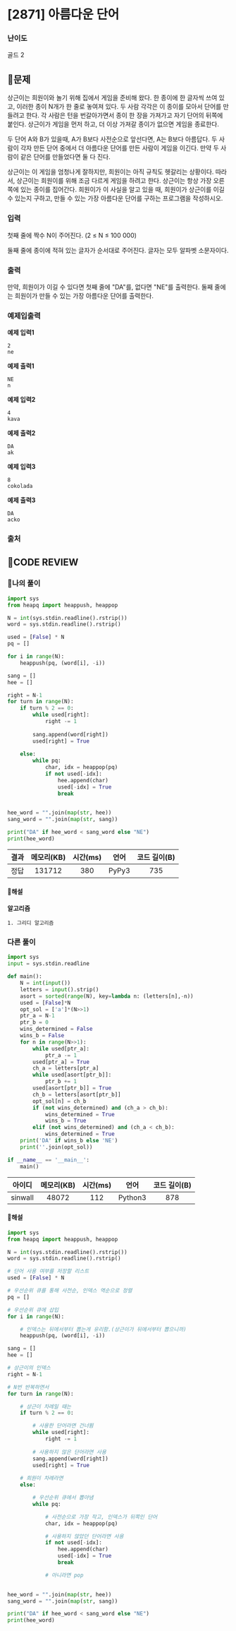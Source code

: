 # [2871] 아름다운 단어

### **난이도**
골드 2
## **📝문제**
상근이는 희원이와 놀기 위해 집에서 게임을 준비해 왔다. 한 종이에 한 글자씩 쓰여 있고, 이러한 종이 N개가 한 줄로 놓여져 있다. 두 사람 각각은 이 종이를 모아서 단어를 만들려고 한다. 각 사람은 턴을 번갈아가면서 종이 한 장을 가져가고 자기 단어의 뒤쪽에 붙인다. 상근이가 게임을 먼저 하고, 더 이상 가져갈 종이가 없으면 게임을 종료한다.

두 단어 A와 B가 있을때, A가 B보다 사전순으로 앞선다면, A는 B보다 아름답다. 두 사람이 각자 만든 단어 중에서 더 아름다운 단어를 만든 사람이 게임을 이긴다. 만약 두 사람이 같은 단어를 만들었다면 둘 다 진다.

상근이는 이 게임을 엄청나게 잘하지만, 희원이는 아직 규칙도 헷갈리는 상황이다. 따라서, 상근이는 희원이를 위해 조금 다르게 게임을 하려고 한다. 상근이는 항상 가장 오른쪽에 있는 종이를 집어간다. 희원이가 이 사실을 알고 있을 때, 희원이가 상근이를 이길 수 있는지 구하고, 만들 수 있는 가장 아름다운 단어를 구하는 프로그램을 작성하시오.
### **입력**
첫째 줄에 짝수 N이 주어진다. (2 ≤ N ≤ 100 000)

둘째 줄에 종이에 적혀 있는 글자가 순서대로 주어진다. 글자는 모두 알파벳 소문자이다.
### **출력**
만약, 희원이가 이길 수 있다면 첫째 줄에 "DA"를, 없다면 "NE"를 출력한다. 둘째 줄에는 희원이가 만들 수 있는 가장 아름다운 단어를 출력한다.
### **예제입출력**

**예제 입력1**

```
2
ne
```

**예제 출력1**

```
NE
n
```

**예제 입력2**

```
4
kava
```

**예제 출력2**

```
DA
ak
```

**예제 입력3**

```
8
cokolada
```

**예제 출력3**

```
DA
acko
```

### **출처**

## **🧐CODE REVIEW**

### **🧾나의 풀이**

```python
import sys
from heapq import heappush, heappop

N = int(sys.stdin.readline().rstrip())
word = sys.stdin.readline().rstrip()

used = [False] * N
pq = []

for i in range(N):
    heappush(pq, (word[i], -i))

sang = []
hee = []

right = N-1
for turn in range(N):
    if turn % 2 == 0:
        while used[right]:
            right -= 1
        
        sang.append(word[right])
        used[right] = True
    
    else:
        while pq:
            char, idx = heappop(pq)
            if not used[-idx]:
                hee.append(char)
                used[-idx] = True
                break

            
hee_word = "".join(map(str, hee))
sang_word = "".join(map(str, sang))

print("DA" if hee_word < sang_word else "NE")
print(hee_word)
```

결과	| 메모리(KB) |	시간(ms) |	언어 |	코드 길이(B)
:----:|:-----:|:-----:|:-----:|:--------:
정답|131712|380|PyPy3|735
#### **📝해설**

**알고리즘**
```
1. 그리디 알고리즘
```

### **다른 풀이**

```python
import sys
input = sys.stdin.readline

def main():
    N = int(input())
    letters = input().strip()
    asort = sorted(range(N), key=lambda n: (letters[n],-n))
    used = [False]*N
    opt_sol = ['a']*(N>>1)
    ptr_a = N-1
    ptr_b = 0
    wins_determined = False
    wins_b = False
    for n in range(N>>1):
        while used[ptr_a]:
            ptr_a -= 1
        used[ptr_a] = True
        ch_a = letters[ptr_a]
        while used[asort[ptr_b]]:
            ptr_b += 1
        used[asort[ptr_b]] = True
        ch_b = letters[asort[ptr_b]]
        opt_sol[n] = ch_b
        if (not wins_determined) and (ch_a > ch_b):
            wins_determined = True
            wins_b = True
        elif (not wins_determined) and (ch_a < ch_b):
            wins_determined = True
    print('DA' if wins_b else 'NE')
    print(''.join(opt_sol))

if __name__ == '__main__':
    main()
```

아이디 | 메모리(KB) |	시간(ms) |	언어 |	코드 길이(B) 
:-----:|:-----:|:-----:|:----:|:--------:
sinwall|48072|112|Python3|878
#### **📝해설**

```python
import sys
from heapq import heappush, heappop

N = int(sys.stdin.readline().rstrip())
word = sys.stdin.readline().rstrip()

# 단어 사용 여부를 저장할 리스트
used = [False] * N

# 우선순위 큐를 통해 사전순, 인덱스 역순으로 정렬
pq = []

# 우선순위 큐에 삽입
for i in range(N):

    # 인덱스는 뒤에서부터 뽑는게 유리함.(상근이가 뒤에서부터 뽑으니까)
    heappush(pq, (word[i], -i))

sang = []
hee = []

# 상근이의 인덱스
right = N-1

# N번 반복하면서
for turn in range(N):

    # 상근이 차례일 때는
    if turn % 2 == 0:

        # 사용한 단어라면 건너뜀
        while used[right]:
            right -= 1
        
        # 사용하지 않은 단어라면 사용
        sang.append(word[right])
        used[right] = True
    
    # 희원이 차례라면
    else:

        # 우선순위 큐에서 뽑아냄
        while pq:

            # 사전순으로 가장 작고, 인덱스가 뒤쪽인 단어
            char, idx = heappop(pq)

            # 사용하지 않았던 단어라면 사용
            if not used[-idx]:
                hee.append(char)
                used[-idx] = True
                break

            # 아니라면 pop

            
hee_word = "".join(map(str, hee))
sang_word = "".join(map(str, sang))

print("DA" if hee_word < sang_word else "NE")
print(hee_word)
```
